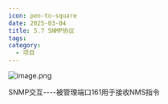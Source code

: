 ```yaml
---
icon: pen-to-square
date: 2025-03-04
title: 5.7 SNMP协议
tags: 
category:
  - 项目
---
```

![image.png](https://cdn.jsdelivr.net/gh/fakeppa/blog-img/20250304214159.png)

SNMP交互----被管理端口161用于接收NMS指令